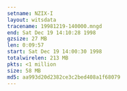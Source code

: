 ```yaml
---
setname: NZIX-I
layout: witsdata
tracename: 19981219-140000.mngd
end: Sat Dec 19 14:10:28 1998
gzsize: 27 MB
len: 0:09:57
start: Sat Dec 19 14:00:30 1998
totalwirelen: 213 MB
pkts: <1 million
size: 58 MB
md5: aa993d20d2382ce3c2bed408a1f68079
---
```

